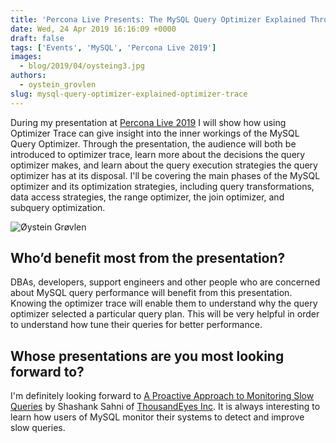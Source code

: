 ```yaml
---
title: 'Percona Live Presents: The MySQL Query Optimizer Explained Through Optimizer Trace'
date: Wed, 24 Apr 2019 16:16:09 +0000
draft: false
tags: ['Events', 'MySQL', 'Percona Live 2019']
images:
  - blog/2019/04/oysteing3.jpg
authors:
  - oystein_grovlen
slug: mysql-query-optimizer-explained-optimizer-trace
---
```


During my presentation at [Percona Live 2019](https://www.percona.com/live/19/sessions/the-mysql-query-optimizer-explained-through-optimizer-trace) I will show how using Optimizer Trace can give insight into the inner workings of the MySQL Query Optimizer. Through the presentation, the audience will both be introduced to optimizer trace, learn more about the decisions the query optimizer makes, and learn about the query execution strategies the query optimizer has at its disposal. I'll be covering the main phases of the MySQL optimizer and its optimization strategies, including query transformations, data access strategies, the range optimizer, the join optimizer, and subquery optimization.

![Øystein Grøvlen](blog/2019/04/oysteing3.jpg)

Who’d benefit most from the presentation?
-----------------------------------------

DBAs, developers, support engineers and other people who are concerned about MySQL query performance will benefit from this presentation. Knowing the optimizer trace will enable them to understand why the query optimizer selected a particular query plan. This will be very helpful in order to understand how tune their queries for better performance.

Whose presentations are you most looking forward to?
----------------------------------------------------

I'm definitely looking forward to [A Proactive Approach to Monitoring Slow Queries](https://www.percona.com/live/19/sessions/a-proactive-approach-to-monitoring-slow-queries) by Shashank Sahni of [ThousandEyes Inc](https://www.thousandeyes.com/). It is always interesting to learn how users of MySQL monitor their systems to detect and improve slow queries.